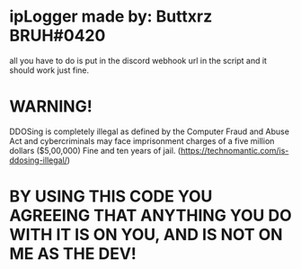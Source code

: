 ipLogger made by: Buttxrz BRUH#0420
============== 
all you have to do is put in the discord webhook url in the script and it should work just fine.

WARNING!
============== 
DDOSing is completely illegal as defined by the Computer Fraud and Abuse Act and cybercriminals may face imprisonment charges of a five million dollars ($5,00,000) Fine and ten years of jail. (https://technomantic.com/is-ddosing-illegal/)

BY USING THIS CODE YOU AGREEING THAT ANYTHING YOU DO WITH IT IS ON YOU, AND IS NOT ON ME AS THE DEV!
============== 
